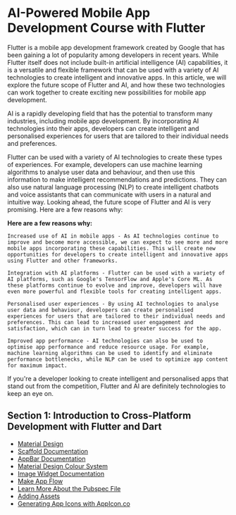 # **AI-Powered Mobile App Development Course with Flutter**

Flutter is a mobile app development framework created by Google that has been gaining a lot of popularity among developers in recent years. While Flutter itself does not include built-in artificial intelligence (AI) capabilities, it is a versatile and flexible framework that can be used with a variety of AI technologies to create intelligent and innovative apps. In this article, we will explore the future scope of Flutter and AI, and how these two technologies can work together to create exciting new possibilities for mobile app development.

AI is a rapidly developing field that has the potential to transform many industries, including mobile app development. By incorporating AI technologies into their apps, developers can create intelligent and personalised experiences for users that are tailored to their individual needs and preferences.

Flutter can be used with a variety of AI technologies to create these types of experiences. For example, developers can use machine learning algorithms to analyse user data and behaviour, and then use this information to make intelligent recommendations and predictions. They can also use natural language processing (NLP) to create intelligent chatbots and voice assistants that can communicate with users in a natural and intuitive way.
Looking ahead, the future scope of Flutter and AI is very promising. Here are a few reasons why:

**Here are a few reasons why:**

    Increased use of AI in mobile apps - As AI technologies continue to improve and become more accessible, we can expect to see more and more mobile apps incorporating these capabilities. This will create new opportunities for developers to create intelligent and innovative apps using Flutter and other frameworks.

    Integration with AI platforms - Flutter can be used with a variety of AI platforms, such as Google's TensorFlow and Apple's Core ML. As these platforms continue to evolve and improve, developers will have even more powerful and flexible tools for creating intelligent apps.

    Personalised user experiences - By using AI technologies to analyse user data and behaviour, developers can create personalised experiences for users that are tailored to their individual needs and preferences. This can lead to increased user engagement and satisfaction, which can in turn lead to greater success for the app.

    Improved app performance - AI technologies can also be used to optimise app performance and reduce resource usage. For example, machine learning algorithms can be used to identify and eliminate performance bottlenecks, while NLP can be used to optimize app content for maximum impact.

If you're a developer looking to create intelligent and personalised apps that stand out from the competition, Flutter and AI are definitely technologies to keep an eye on.


## Section 1: Introduction to Cross-Platform Development with Flutter and Dart

* [Material Design](https://material.io/)
* [Scaffold Documentation](https://api.flutter.dev/flutter/material/Scaffold-class.html)
* [AppBar Documentation](https://api.flutter.dev/flutter/material/AppBar-class.html)
* [Material Design Colour System](https://material.io/design/color/the-color-system.html)
* [Image Widget Documentation](https://api.flutter.dev/flutter/widgets/Image-class.html)
* [Make App Flow](https://lucid.app/documents#/dashboard) 
* [Learn More About the Pubspec File](https://www.dartlang.org/tools/pub/pubspec)
* [Adding Assets](https://flutter.dev/docs/development/ui/assets-and-images)
* [Generating App Icons with AppIcon.co](https://appicon.co/)

